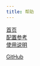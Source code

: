 ```yaml
---
title: 帮助
---
```


<!-- 相对路径 -->
[首页](/README.md)  
[配置参考](configuration.md)  
[使用说明](instructions.md)  
<!-- URL -->
[GitHub](https://github.com/Devour233/LEO-Simulation-Platform)
